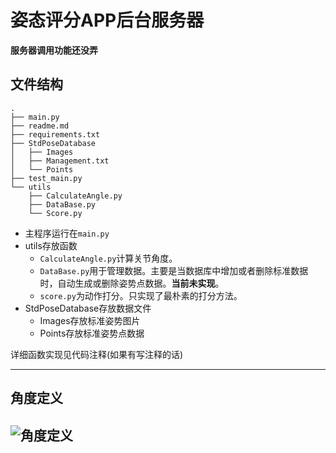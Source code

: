 # 姿态评分APP后台服务器
**服务器调用功能还没弄**
## 文件结构
```shell
.
├── main.py
├── readme.md
├── requirements.txt
├── StdPoseDatabase
│   ├── Images
│   ├── Management.txt
│   └── Points
├── test_main.py
└── utils
    ├── CalculateAngle.py
    ├── DataBase.py
    └── Score.py
```
* 主程序运行在`main.py`
* utils存放函数
    * `CalculateAngle.py`计算关节角度。
    * `DataBase.py`用于管理数据。主要是当数据库中增加或者删除标准数据时，自动生成或删除姿势点数据。**当前未实现**。
    * `score.py`为动作打分。只实现了最朴素的打分方法。
* StdPoseDatabase存放数据文件
    * Images存放标准姿势图片
    * Points存放标准姿势点数据

详细函数实现见代码注释(如果有写注释的话)

---
## 角度定义
![角度定义](https://markdown-bed-pixel.oss-cn-shanghai.aliyuncs.com/public/971124BD-3B4F-4DCE-A3CF-986346040C79.jpeg)
---

